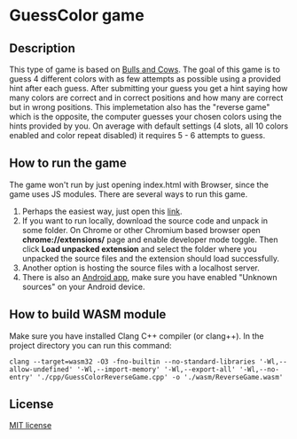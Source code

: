 # GuessColor game
## Description
This type of game is based on [Bulls and Cows](https://en.wikipedia.org/wiki/Bulls_and_Cows). The goal of this game is to guess 4 different colors with as few attempts as possible using a provided hint after each guess. After submitting your guess you get a hint saying how many colors are correct and in correct positions and how many are correct but in wrong positions. This implemetation also has the "reverse game" which is the opposite, the computer guesses your chosen colors using the hints provided by you. On average with default settings (4 slots, all 10 colors enabled and color repeat disabled) it requires 5 - 6 attempts to guess.
## How to run the game
The game won't run by just opening index.html with Browser, since the game uses JS modules. There are several ways to run this game.
1. Perhaps the easiest way, just open this [link](https://surenenfiajyan.github.io/guess-color/).
2. If you want to run locally, download the source code and unpack in some folder. On Chrome or other Chromium based browser open **chrome://extensions/** page and enable developer mode toggle. Then click **Load unpacked extension** and select the folder where you unpacked the source files and the extension should load successfully.
3. Another option is hosting the source files with a localhost server.
4. There is also an [Android app](https://raw.githubusercontent.com/surenenfiajyan/files/main/GuessColor.apk), make sure you have enabled "Unknown sources" on your Android device.
## How to build WASM module
Make sure you have installed Clang C++ compiler (or clang++). In the project directory you can run this command:
```
clang --target=wasm32 -O3 -fno-builtin --no-standard-libraries '-Wl,--allow-undefined' '-Wl,--import-memory' '-Wl,--export-all' '-Wl,--no-entry' './cpp/GuessColorReverseGame.cpp' -o './wasm/ReverseGame.wasm'
```
## License
[MIT license](https://github.com/surenenfiajyan/guess-color/blob/main/LICENSE)
